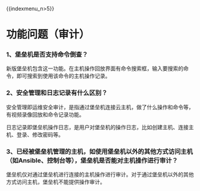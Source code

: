 {{indexmenu_n>5}}

# 功能问题（审计）

### 1、堡垒机是否支持命令倒查？

新版堡垒机包含这一功能。在主机操作回放界面有命令搜索框，输入要搜索的命令，即可搜索到使用该命令的主机操作记录。

### 2、安全管理和日志记录有什么区别？

安全管理即运维安全审计，是指通过堡垒机连接云主机，做了什么操作和命令等，有视频录像回放和命令记录功能。

日志记录即堡垒机操作日志，是用户对堡垒机的操作日志，比如创建主机、连接主机、登录、修改密码等。

### 3、已经被堡垒机管理的主机，如使用堡垒机以外的其他方式访问主机（如Ansible、控制台等），堡垒机是否能对主机操作进行审计？

堡垒机仅对通过堡垒机进行连接的主机操作进行审计。对于通过堡垒机以外的其他方式访问主机，堡垒机不能提供操作审计。

